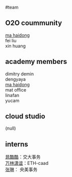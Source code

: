 #team   


O2O coummunity
------
[ma haidong](http://www.ikuku.cn/name/7673)   
fei liu  
xin huang  

academy members
--------

dimitry demin  
dengyaya  
[ma haidong](http://www.ikuku.cn/name/7673)  
mat office  
linafan  
yucam  

cloud studio
-----
(null)  


interns
--------

[晁酷酷](http://www.ikuku.cn/name/9551)：交大事务  
[万林潇谊](http://www.ikuku.cn/name/9549)：ETH-caad  
[张琳](http://www.ikuku.cn/name/9555)： 央美事务  
